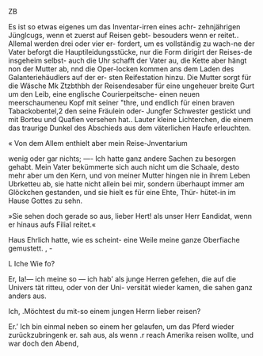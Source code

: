 ZB

Es ist so etwas eigenes um das Inventar-irren eines achr-
zehnjährigen Jünglcugs, wenn et zuerst auf Reisen gebt-
besouders wenn er reitet.. Allemal werden drei oder vier er-
fordert, um es vollständig zu wach-ne der Vater beforgt
die Hauptileidungsstücke, nur die Form dirigirt der Reises-de
insgeheim selbst- auch die Uhr schafft der Vater au, die
Kette aber hängt non der Mutter ab, nnd die Oper-locken
kommen ans dem Laden des Galanteriehäudlers auf der er-
sten Reifestation hinzu. Die Mutter sorgt für die Wäsche
Mk Ztzbthbh der Reisendesaber für eine ungeheuer breite
Gurt um den Leib, eine englische Courierpeitsche- einen
neuen meerschaumeneu Kopf mit seiner "thre, und endlich
für einen braven Tabackobentel,2 den seine Fräulein oder-
Jungfer Schwester gestickt und mit Borteu und Quafien
versehen hat.. Lauter kleine Lichterchen, die einem das traurige
Dunkel des Abschieds aus dem väterlichen Haufe erleuchten.

« Von dem Allem enthielt aber mein Reise-Jnventarium

wenig oder gar nichts; —- Ich hatte ganz andere Sachen
zu besorgen gehabt. Mein Vater bekümmerte sich auch nicht
um die Schaale, desto mehr aber um den Kern, und von
meiner Mutter hingen nie in ihrem Leben Ubrketteu ab, sie
hatte nicht allein bei mir, sondern überhaupt immer am
Glöckchen gestanden, und sie hielt es für eine Ehte, Thür-
hütet-in im Hause Gottes zu sehn.

»Sie sehen doch gerade so aus, lieber Hert! als unser
Herr Eandidat, wenn er hinaus aufs Filial reitet.«

Haus Ehrlich hatte, wie es scheint- eine Weile meine
ganze Oberfiache gemustett. , -

L Iche Wie fo?

Er, Ia!— ich meine so — ich hab’ als junge Herren
gefehen, die auf die Univers tät ritteu, oder von der Uni-
versität wieder kamen, die sahen ganz anders aus.

Ich, .Möchtest du mit-so einem jungen Herrn lieber
reisen?

Er.’ Ich bin einmal neben so einem her gelaufen, um
das Pferd wieder zurückzubringenk er. sah aus, als wenn
.r reach Amerika reisen wollte, und war doch den Abend,

